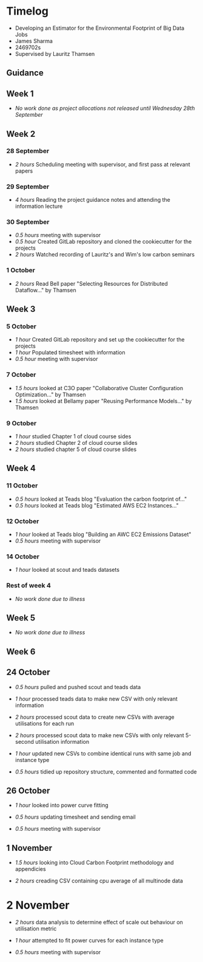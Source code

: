# Timelog

* Developing an Estimator for the Environmental Footprint of Big Data Jobs 
* James Sharma
* 2469702s
* Supervised by Lauritz Thamsen

## Guidance


## Week 1

* *No work done as project allocations not released until Wednesday 28th September*

## Week 2

### 28 September 

* *2 hours* Scheduling meeting with supervisor, and first pass at relevant papers 

### 29 September 

* *4 hours* Reading the project guidance notes and attending the information lecture 

### 30 September

* *0.5 hours* meeting with supervisor
* *0.5 hour* Created GitLab repository and cloned the cookiecutter for the projects
* *2 hours* Watched recording of Lauritz's and Wim's low carbon seminars

### 1 October 

* *2 hours* Read Bell paper "Selecting Resources for Distributed Dataflow..." by Thamsen 

## Week 3

### 5 October

* *1 hour* Created GitLab repository and set up the cookiecutter for the projects
* *1 hour* Populated timesheet with information 
* *0.5 hour* meeting with supervisor


### 7 October 

* *1.5 hours* looked at C3O paper "Collaborative Cluster Configuration Optimization..." by Thamsen 
* *1.5 hours* looked at Bellamy paper "Reusing Performance Models..." by Thamsen 

### 9 October 

* *1 hour* studied Chapter 1 of cloud course sides
* *2 hours* studied Chapter 2 of cloud course slides 
* *2 hours* studied chapter 5 of cloud course slides

## Week 4

### 11 October

* *0.5 hours* looked at Teads blog "Evaluation the carbon footprint of..." 
* *0.5 hours* looked at Teads blog "Estimated AWS EC2 Instances..."

### 12 October

* *1 hour* looked at Teads blog "Building an AWC EC2 Emissions Dataset"
* *0.5 hours* meeting with supervisor


### 14 October

* *1 hour* looked at scout and teads datasets

### Rest of week 4

* *No work done due to illness*

## Week 5

* *No work done due to illness*

## Week 6

## 24 October

* *0.5 hours* pulled and pushed scout and teads data

* *1 hour* processed teads data to make new CSV with only relevant information

* *2 hours* processed scout data to create new CSVs with average utilisations for each run

* *2 hours* processed scout data to make new CSVs with only relevant 5-second utilisation information

* *1 hour* updated new CSVs to combine identical runs with same job and instance type

* *0.5 hours* tidied up repository structure, commented and formatted code

## 26 October

* *1 hour* looked into power curve fitting 

* *0.5 hours* updating timesheet and sending email

* *0.5 hours* meeting with supervisor

## 1 November

* *1.5 hours* looking into Cloud Carbon Footprint methodology and appendicies 

* *2 hours* creading CSV containing cpu average of all multinode data

# 2 November

* *2 hours* data analysis to determine effect of scale out behaviour on utilisation metric

* *1 hour* attempted to fit power curves for each instance type 

* *0.5 hours* meeting with supervisor 
